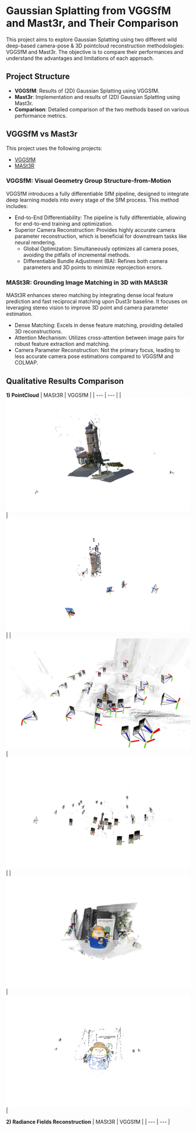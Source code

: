 # Gaussian Splatting from VGGSfM and Mast3r, and Their Comparison

This project aims to explore Gaussian Splatting using two different wild deep-based camera-pose & 3D pointcloud reconstruction methodologies: VGGSfM and Mast3r. The objective is to compare their performances and understand the advantages and limitations of each approach.

## Project Structure

- **VGGSfM**: Results of (2D) Gaussian Splatting using VGGSfM.
- **Mast3r**: Implementation and results of (2D) Gaussian Splatting using Mast3r.
- **Comparison**: Detailed comparison of the two methods based on various performance metrics.

## VGGSfM vs Mast3r 

This project uses the following projects:
- [VGGSfM](https://github.com/facebookresearch/vggsfm.git)
- [MASt3R](https://github.com/naver/mast3r.git)

###  VGGSfM: Visual Geometry Group Structure-from-Motion
VGGSfM introduces a fully differentiable SfM pipeline, designed to integrate deep learning models into every stage of the SfM process. This method includes:
- End-to-End Differentiability: The pipeline is fully differentiable, allowing for end-to-end training and optimization.
- Superior Camera Reconstruction: Provides highly accurate camera parameter reconstruction, which is beneficial for downstream tasks like neural rendering.
   - Global Optimization: Simultaneously optimizes all camera poses, avoiding the pitfalls of incremental methods.
   - Differentiable Bundle Adjustment (BA): Refines both camera parameters and 3D points to minimize reprojection errors.

### MASt3R: Grounding Image Matching in 3D with MASt3R
MASt3R enhances stereo matching by integrating dense local feature prediction and fast reciprocal matching upon Dust3r baseline. It focuses on leveraging stereo vision to improve 3D point and camera parameter estimation.

- Dense Matching: Excels in dense feature matching, providing detailed 3D reconstructions.
- Attention Mechanism: Utilizes cross-attention between image pairs for robust feature extraction and matching.
- Camera Parameter Reconstruction: Not the primary focus, leading to less accurate camera pose estimations compared to VGGSfM and COLMAP.

## Qualitative Results Comparison 

**1) PointCloud**
| MASt3R | VGGSfM |
| --- | --- |
| <img src="assets/NLE_mast3r.png" alt="NLE MASt3R" /> | <img src="assets/NLE_vggsfm.png" alt="NLE VGGSfM" /> |
| <img src="assets/guitar_mast3r.PNG" alt="Guitar MASt3R" /> | <img src="assets/guitar_vggsfm.PNG" alt="Guitar VGGSfM" /> |
| <img src="assets/pen_sparse_mast3r.PNG" alt="Pen Sparse MASt3R" /> | <img src="assets/pen_sparse_vggsfm.PNG" alt="Pen Sparse VGGSfM" /> |

**2) Radiance Fields Reconstruction**
| MASt3R | VGGSfM |
| --- | --- |
